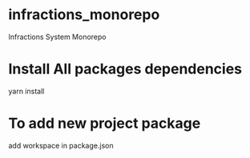 # infractions_monorepo
Infractions System Monorepo


# Install All packages dependencies
yarn install

# To add new project package
add workspace in package.json